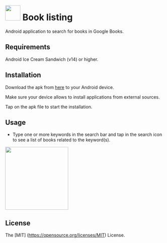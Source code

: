 # <img src=http://i1041.photobucket.com/albums/b414/sosegon/ic_launcher_4.png width=48></img> Book listing

Android application to search for books in Google Books.

## Requirements

Android Ice Cream Sandwich (v14) or higher.

## Installation

Download the apk from [here](https://github.com/sosegon/book-listing/raw/master/app/build/outputs/apk/app-release-unaligned.apk) to your Android device.

Make sure your device allows to install applications from external sources.

Tap on the apk file to start the installation.

## Usage
- Type one or more keywords in the search bar and tap in the search icon to see a list of books related to the keyword(s).

<img src=http://i1041.photobucket.com/albums/b414/sosegon/book_listing_snap.png width="200"></img>

## License
The [MIT] (https://opensource.org/licenses/MIT) License.